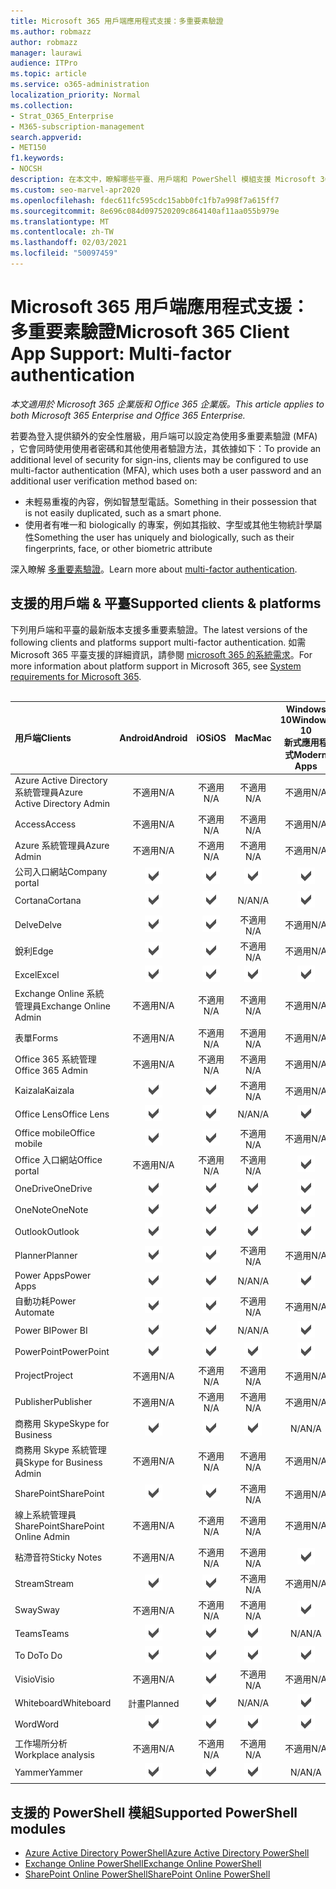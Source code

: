 ```yaml
---
title: Microsoft 365 用戶端應用程式支援：多重要素驗證
ms.author: robmazz
author: robmazz
manager: laurawi
audience: ITPro
ms.topic: article
ms.service: o365-administration
localization_priority: Normal
ms.collection:
- Strat_O365_Enterprise
- M365-subscription-management
search.appverid:
- MET150
f1.keywords:
- NOCSH
description: 在本文中，瞭解哪些平臺、用戶端和 PowerShell 模組支援 Microsoft 365 的多重要素驗證。
ms.custom: seo-marvel-apr2020
ms.openlocfilehash: fdec611fc595cdc15abb0fc1fb7a998f7a615ff7
ms.sourcegitcommit: 8e696c084d097520209c864140af11aa055b979e
ms.translationtype: MT
ms.contentlocale: zh-TW
ms.lasthandoff: 02/03/2021
ms.locfileid: "50097459"
---
```

# <a name="microsoft-365-client-app-support-multi-factor-authentication"></a><span data-ttu-id="7398f-103">Microsoft 365 用戶端應用程式支援：多重要素驗證</span><span class="sxs-lookup"><span data-stu-id="7398f-103">Microsoft 365 Client App Support: Multi-factor authentication</span></span>

<span data-ttu-id="7398f-104">*本文適用於 Microsoft 365 企業版和 Office 365 企業版。*</span><span class="sxs-lookup"><span data-stu-id="7398f-104">*This article applies to both Microsoft 365 Enterprise and Office 365 Enterprise.*</span></span>

<span data-ttu-id="7398f-105">若要為登入提供額外的安全性層級，用戶端可以設定為使用多重要素驗證 (MFA) ，它會同時使用使用者密碼和其他使用者驗證方法，其依據如下：</span><span class="sxs-lookup"><span data-stu-id="7398f-105">To provide an additional level of security for sign-ins, clients may be configured to use multi-factor authentication (MFA), which uses both a user password and an additional user verification method based on:</span></span>

- <span data-ttu-id="7398f-106">未輕易重複的內容，例如智慧型電話。</span><span class="sxs-lookup"><span data-stu-id="7398f-106">Something  in their possession that is not easily duplicated, such as a smart phone.</span></span>
- <span data-ttu-id="7398f-107">使用者有唯一和 biologically 的專案，例如其指紋、字型或其他生物統計學屬性</span><span class="sxs-lookup"><span data-stu-id="7398f-107">Something the user has uniquely and biologically, such as their fingerprints, face, or other biometric attribute</span></span>

<span data-ttu-id="7398f-108">深入瞭解 [多重要素驗證](/azure/active-directory/authentication/multi-factor-authentication)。</span><span class="sxs-lookup"><span data-stu-id="7398f-108">Learn more about [multi-factor authentication](/azure/active-directory/authentication/multi-factor-authentication).</span></span>

## <a name="supported-clients--platforms"></a><span data-ttu-id="7398f-109">支援的用戶端 & 平臺</span><span class="sxs-lookup"><span data-stu-id="7398f-109">Supported clients & platforms</span></span>

<span data-ttu-id="7398f-110">下列用戶端和平臺的最新版本支援多重要素驗證。</span><span class="sxs-lookup"><span data-stu-id="7398f-110">The latest versions of the following clients and platforms support multi-factor authentication.</span></span> <span data-ttu-id="7398f-111">如需 Microsoft 365 平臺支援的詳細資訊，請參閱 [microsoft 365 的系統需求](/microsoft-365/microsoft-365-and-office-resources)。</span><span class="sxs-lookup"><span data-stu-id="7398f-111">For more information about platform support in Microsoft 365, see [System requirements for Microsoft 365](/microsoft-365/microsoft-365-and-office-resources).</span></span>
<br>
<br>

| <span data-ttu-id="7398f-112">用戶端</span><span class="sxs-lookup"><span data-stu-id="7398f-112">Clients</span></span> | <span data-ttu-id="7398f-113">Android</span><span class="sxs-lookup"><span data-stu-id="7398f-113">Android</span></span> | <span data-ttu-id="7398f-114">iOS</span><span class="sxs-lookup"><span data-stu-id="7398f-114">iOS</span></span> | <span data-ttu-id="7398f-115">Mac</span><span class="sxs-lookup"><span data-stu-id="7398f-115">Mac</span></span>| <span data-ttu-id="7398f-116">Windows 10</span><span class="sxs-lookup"><span data-stu-id="7398f-116">Windows 10</span></span> <br> <span data-ttu-id="7398f-117">新式應用程式</span><span class="sxs-lookup"><span data-stu-id="7398f-117">Modern Apps</span></span>| <span data-ttu-id="7398f-118">Windows 10</span><span class="sxs-lookup"><span data-stu-id="7398f-118">Windows 10</span></span> <br> <span data-ttu-id="7398f-119">桌上型電腦</span><span class="sxs-lookup"><span data-stu-id="7398f-119">Desktop</span></span> |
|:---|:---:|:---:|:---:|:---:|:---:|
| <span data-ttu-id="7398f-120">Azure Active Directory 系統管理員</span><span class="sxs-lookup"><span data-stu-id="7398f-120">Azure Active Directory Admin</span></span> | <span data-ttu-id="7398f-121">不適用</span><span class="sxs-lookup"><span data-stu-id="7398f-121">N/A</span></span> | <span data-ttu-id="7398f-122">不適用</span><span class="sxs-lookup"><span data-stu-id="7398f-122">N/A</span></span> | <span data-ttu-id="7398f-123">不適用</span><span class="sxs-lookup"><span data-stu-id="7398f-123">N/A</span></span> | <span data-ttu-id="7398f-124">不適用</span><span class="sxs-lookup"><span data-stu-id="7398f-124">N/A</span></span> | ![支援](../media/check-mark.png) |
| <span data-ttu-id="7398f-126">Access</span><span class="sxs-lookup"><span data-stu-id="7398f-126">Access</span></span> | <span data-ttu-id="7398f-127">不適用</span><span class="sxs-lookup"><span data-stu-id="7398f-127">N/A</span></span> | <span data-ttu-id="7398f-128">不適用</span><span class="sxs-lookup"><span data-stu-id="7398f-128">N/A</span></span> | <span data-ttu-id="7398f-129">不適用</span><span class="sxs-lookup"><span data-stu-id="7398f-129">N/A</span></span> | <span data-ttu-id="7398f-130">不適用</span><span class="sxs-lookup"><span data-stu-id="7398f-130">N/A</span></span> | ![支援](../media/check-mark.png) |
| <span data-ttu-id="7398f-132">Azure 系統管理員</span><span class="sxs-lookup"><span data-stu-id="7398f-132">Azure Admin</span></span> | <span data-ttu-id="7398f-133">不適用</span><span class="sxs-lookup"><span data-stu-id="7398f-133">N/A</span></span> | <span data-ttu-id="7398f-134">不適用</span><span class="sxs-lookup"><span data-stu-id="7398f-134">N/A</span></span> | <span data-ttu-id="7398f-135">不適用</span><span class="sxs-lookup"><span data-stu-id="7398f-135">N/A</span></span> | <span data-ttu-id="7398f-136">不適用</span><span class="sxs-lookup"><span data-stu-id="7398f-136">N/A</span></span> | <span data-ttu-id="7398f-137">不適用</span><span class="sxs-lookup"><span data-stu-id="7398f-137">N/A</span></span> |
| <span data-ttu-id="7398f-138">公司入口網站</span><span class="sxs-lookup"><span data-stu-id="7398f-138">Company portal</span></span> | ![支援](../media/check-mark.png) | ![支援](../media/check-mark.png) | ![支援](../media/check-mark.png) | ![支援](../media/check-mark.png) | <span data-ttu-id="7398f-143">N/A</span><span class="sxs-lookup"><span data-stu-id="7398f-143">N/A</span></span> |
| <span data-ttu-id="7398f-144">Cortana</span><span class="sxs-lookup"><span data-stu-id="7398f-144">Cortana</span></span> | ![支援](../media/check-mark.png) | ![支援](../media/check-mark.png) | <span data-ttu-id="7398f-147">N/A</span><span class="sxs-lookup"><span data-stu-id="7398f-147">N/A</span></span> | ![支援](../media/check-mark.png) | <span data-ttu-id="7398f-149">N/A</span><span class="sxs-lookup"><span data-stu-id="7398f-149">N/A</span></span> |
| <span data-ttu-id="7398f-150">Delve</span><span class="sxs-lookup"><span data-stu-id="7398f-150">Delve</span></span> | ![支援](../media/check-mark.png) | ![支援](../media/check-mark.png) | <span data-ttu-id="7398f-153">不適用</span><span class="sxs-lookup"><span data-stu-id="7398f-153">N/A</span></span> | <span data-ttu-id="7398f-154">不適用</span><span class="sxs-lookup"><span data-stu-id="7398f-154">N/A</span></span> | <span data-ttu-id="7398f-155">不適用</span><span class="sxs-lookup"><span data-stu-id="7398f-155">N/A</span></span> |
| <span data-ttu-id="7398f-156">銳利</span><span class="sxs-lookup"><span data-stu-id="7398f-156">Edge</span></span> | ![支援](../media/check-mark.png) | ![支援](../media/check-mark.png) | <span data-ttu-id="7398f-159">不適用</span><span class="sxs-lookup"><span data-stu-id="7398f-159">N/A</span></span> | <span data-ttu-id="7398f-160">不適用</span><span class="sxs-lookup"><span data-stu-id="7398f-160">N/A</span></span> | ![支援](../media/check-mark.png) |
| <span data-ttu-id="7398f-162">Excel</span><span class="sxs-lookup"><span data-stu-id="7398f-162">Excel</span></span> | ![支援](../media/check-mark.png) | ![支援](../media/check-mark.png) | ![支援](../media/check-mark.png) | ![支援](../media/check-mark.png) | ![支援](../media/check-mark.png) |
| <span data-ttu-id="7398f-168">Exchange Online 系統管理員</span><span class="sxs-lookup"><span data-stu-id="7398f-168">Exchange Online Admin</span></span> | <span data-ttu-id="7398f-169">不適用</span><span class="sxs-lookup"><span data-stu-id="7398f-169">N/A</span></span> | <span data-ttu-id="7398f-170">不適用</span><span class="sxs-lookup"><span data-stu-id="7398f-170">N/A</span></span> | <span data-ttu-id="7398f-171">不適用</span><span class="sxs-lookup"><span data-stu-id="7398f-171">N/A</span></span> | <span data-ttu-id="7398f-172">不適用</span><span class="sxs-lookup"><span data-stu-id="7398f-172">N/A</span></span> | ![支援](../media/check-mark.png) |
| <span data-ttu-id="7398f-174">表單</span><span class="sxs-lookup"><span data-stu-id="7398f-174">Forms</span></span> | <span data-ttu-id="7398f-175">不適用</span><span class="sxs-lookup"><span data-stu-id="7398f-175">N/A</span></span> | <span data-ttu-id="7398f-176">不適用</span><span class="sxs-lookup"><span data-stu-id="7398f-176">N/A</span></span> | <span data-ttu-id="7398f-177">不適用</span><span class="sxs-lookup"><span data-stu-id="7398f-177">N/A</span></span> | <span data-ttu-id="7398f-178">不適用</span><span class="sxs-lookup"><span data-stu-id="7398f-178">N/A</span></span> | <span data-ttu-id="7398f-179">不適用</span><span class="sxs-lookup"><span data-stu-id="7398f-179">N/A</span></span> |
| <span data-ttu-id="7398f-180">Office 365 系統管理</span><span class="sxs-lookup"><span data-stu-id="7398f-180">Office 365 Admin</span></span> | <span data-ttu-id="7398f-181">不適用</span><span class="sxs-lookup"><span data-stu-id="7398f-181">N/A</span></span> | <span data-ttu-id="7398f-182">不適用</span><span class="sxs-lookup"><span data-stu-id="7398f-182">N/A</span></span> | <span data-ttu-id="7398f-183">不適用</span><span class="sxs-lookup"><span data-stu-id="7398f-183">N/A</span></span> | <span data-ttu-id="7398f-184">不適用</span><span class="sxs-lookup"><span data-stu-id="7398f-184">N/A</span></span> | ![支援](../media/check-mark.png) |  |
| <span data-ttu-id="7398f-186">Kaizala</span><span class="sxs-lookup"><span data-stu-id="7398f-186">Kaizala</span></span> | ![支援](../media/check-mark.png) | ![支援](../media/check-mark.png) | <span data-ttu-id="7398f-189">不適用</span><span class="sxs-lookup"><span data-stu-id="7398f-189">N/A</span></span> | <span data-ttu-id="7398f-190">不適用</span><span class="sxs-lookup"><span data-stu-id="7398f-190">N/A</span></span> | <span data-ttu-id="7398f-191">不適用</span><span class="sxs-lookup"><span data-stu-id="7398f-191">N/A</span></span> |
| <span data-ttu-id="7398f-192">Office Lens</span><span class="sxs-lookup"><span data-stu-id="7398f-192">Office Lens</span></span>| ![支援](../media/check-mark.png) | ![支援](../media/check-mark.png) | <span data-ttu-id="7398f-195">N/A</span><span class="sxs-lookup"><span data-stu-id="7398f-195">N/A</span></span> | ![支援](../media/check-mark.png) | <span data-ttu-id="7398f-197">N/A</span><span class="sxs-lookup"><span data-stu-id="7398f-197">N/A</span></span> |
| <span data-ttu-id="7398f-198">Office mobile</span><span class="sxs-lookup"><span data-stu-id="7398f-198">Office mobile</span></span> | ![支援](../media/check-mark.png) | ![支援](../media/check-mark.png) | <span data-ttu-id="7398f-201">不適用</span><span class="sxs-lookup"><span data-stu-id="7398f-201">N/A</span></span> | <span data-ttu-id="7398f-202">不適用</span><span class="sxs-lookup"><span data-stu-id="7398f-202">N/A</span></span> | <span data-ttu-id="7398f-203">不適用</span><span class="sxs-lookup"><span data-stu-id="7398f-203">N/A</span></span> |
| <span data-ttu-id="7398f-204">Office 入口網站</span><span class="sxs-lookup"><span data-stu-id="7398f-204">Office portal</span></span> | <span data-ttu-id="7398f-205">不適用</span><span class="sxs-lookup"><span data-stu-id="7398f-205">N/A</span></span> | <span data-ttu-id="7398f-206">不適用</span><span class="sxs-lookup"><span data-stu-id="7398f-206">N/A</span></span> | <span data-ttu-id="7398f-207">不適用</span><span class="sxs-lookup"><span data-stu-id="7398f-207">N/A</span></span> | ![支援](../media/check-mark.png) | <span data-ttu-id="7398f-209">N/A</span><span class="sxs-lookup"><span data-stu-id="7398f-209">N/A</span></span> |
| <span data-ttu-id="7398f-210">OneDrive</span><span class="sxs-lookup"><span data-stu-id="7398f-210">OneDrive</span></span> | ![支援](../media/check-mark.png) | ![支援](../media/check-mark.png) | ![支援](../media/check-mark.png) | ![支援](../media/check-mark.png) | ![支援](../media/check-mark.png) |
| <span data-ttu-id="7398f-216">OneNote</span><span class="sxs-lookup"><span data-stu-id="7398f-216">OneNote</span></span> | ![支援](../media/check-mark.png) | ![支援](../media/check-mark.png) | ![支援](../media/check-mark.png) | ![支援](../media/check-mark.png) | ![支援](../media/check-mark.png) |
| <span data-ttu-id="7398f-222">Outlook</span><span class="sxs-lookup"><span data-stu-id="7398f-222">Outlook</span></span> | ![支援](../media/check-mark.png) | ![支援](../media/check-mark.png) | ![支援](../media/check-mark.png) | ![支援](../media/check-mark.png) | ![支援](../media/check-mark.png) |
| <span data-ttu-id="7398f-228">Planner</span><span class="sxs-lookup"><span data-stu-id="7398f-228">Planner</span></span> | ![支援](../media/check-mark.png) | ![支援](../media/check-mark.png) | <span data-ttu-id="7398f-231">不適用</span><span class="sxs-lookup"><span data-stu-id="7398f-231">N/A</span></span> | <span data-ttu-id="7398f-232">不適用</span><span class="sxs-lookup"><span data-stu-id="7398f-232">N/A</span></span> | <span data-ttu-id="7398f-233">不適用</span><span class="sxs-lookup"><span data-stu-id="7398f-233">N/A</span></span> |
| <span data-ttu-id="7398f-234">Power Apps</span><span class="sxs-lookup"><span data-stu-id="7398f-234">Power Apps</span></span> | ![支援](../media/check-mark.png) | ![支援](../media/check-mark.png) | <span data-ttu-id="7398f-237">N/A</span><span class="sxs-lookup"><span data-stu-id="7398f-237">N/A</span></span> | ![支援](../media/check-mark.png) | <span data-ttu-id="7398f-239">N/A</span><span class="sxs-lookup"><span data-stu-id="7398f-239">N/A</span></span> |
| <span data-ttu-id="7398f-240">自動功耗</span><span class="sxs-lookup"><span data-stu-id="7398f-240">Power Automate</span></span> | ![支援](../media/check-mark.png) | ![支援](../media/check-mark.png) | <span data-ttu-id="7398f-243">不適用</span><span class="sxs-lookup"><span data-stu-id="7398f-243">N/A</span></span> | <span data-ttu-id="7398f-244">不適用</span><span class="sxs-lookup"><span data-stu-id="7398f-244">N/A</span></span> | <span data-ttu-id="7398f-245">不適用</span><span class="sxs-lookup"><span data-stu-id="7398f-245">N/A</span></span> |
| <span data-ttu-id="7398f-246">Power BI</span><span class="sxs-lookup"><span data-stu-id="7398f-246">Power BI</span></span> | ![支援](../media/check-mark.png) | ![支援](../media/check-mark.png) | <span data-ttu-id="7398f-249">N/A</span><span class="sxs-lookup"><span data-stu-id="7398f-249">N/A</span></span> | ![支援](../media/check-mark.png) | ![支援](../media/check-mark.png) |
| <span data-ttu-id="7398f-252">PowerPoint</span><span class="sxs-lookup"><span data-stu-id="7398f-252">PowerPoint</span></span> | ![支援](../media/check-mark.png) | ![支援](../media/check-mark.png) | ![支援](../media/check-mark.png) | ![支援](../media/check-mark.png) | ![支援](../media/check-mark.png) |
| <span data-ttu-id="7398f-258">Project</span><span class="sxs-lookup"><span data-stu-id="7398f-258">Project</span></span> | <span data-ttu-id="7398f-259">不適用</span><span class="sxs-lookup"><span data-stu-id="7398f-259">N/A</span></span> | <span data-ttu-id="7398f-260">不適用</span><span class="sxs-lookup"><span data-stu-id="7398f-260">N/A</span></span> | <span data-ttu-id="7398f-261">不適用</span><span class="sxs-lookup"><span data-stu-id="7398f-261">N/A</span></span> | <span data-ttu-id="7398f-262">不適用</span><span class="sxs-lookup"><span data-stu-id="7398f-262">N/A</span></span> | ![支援](../media/check-mark.png) |
| <span data-ttu-id="7398f-264">Publisher</span><span class="sxs-lookup"><span data-stu-id="7398f-264">Publisher</span></span> | <span data-ttu-id="7398f-265">不適用</span><span class="sxs-lookup"><span data-stu-id="7398f-265">N/A</span></span> | <span data-ttu-id="7398f-266">不適用</span><span class="sxs-lookup"><span data-stu-id="7398f-266">N/A</span></span> | <span data-ttu-id="7398f-267">不適用</span><span class="sxs-lookup"><span data-stu-id="7398f-267">N/A</span></span> | <span data-ttu-id="7398f-268">不適用</span><span class="sxs-lookup"><span data-stu-id="7398f-268">N/A</span></span> | ![支援](../media/check-mark.png) |
| <span data-ttu-id="7398f-270">商務用 Skype</span><span class="sxs-lookup"><span data-stu-id="7398f-270">Skype for Business</span></span> | ![支援](../media/check-mark.png) | ![支援](../media/check-mark.png) | ![支援](../media/check-mark.png) | <span data-ttu-id="7398f-274">N/A</span><span class="sxs-lookup"><span data-stu-id="7398f-274">N/A</span></span> | ![支援](../media/check-mark.png) |
| <span data-ttu-id="7398f-276">商務用 Skype 系統管理員</span><span class="sxs-lookup"><span data-stu-id="7398f-276">Skype for Business Admin</span></span> | <span data-ttu-id="7398f-277">不適用</span><span class="sxs-lookup"><span data-stu-id="7398f-277">N/A</span></span> | <span data-ttu-id="7398f-278">不適用</span><span class="sxs-lookup"><span data-stu-id="7398f-278">N/A</span></span> | <span data-ttu-id="7398f-279">不適用</span><span class="sxs-lookup"><span data-stu-id="7398f-279">N/A</span></span> | <span data-ttu-id="7398f-280">不適用</span><span class="sxs-lookup"><span data-stu-id="7398f-280">N/A</span></span> | ![支援](../media/check-mark.png) |
| <span data-ttu-id="7398f-282">SharePoint</span><span class="sxs-lookup"><span data-stu-id="7398f-282">SharePoint</span></span> | ![支援](../media/check-mark.png) | ![支援](../media/check-mark.png) | <span data-ttu-id="7398f-285">不適用</span><span class="sxs-lookup"><span data-stu-id="7398f-285">N/A</span></span> | <span data-ttu-id="7398f-286">不適用</span><span class="sxs-lookup"><span data-stu-id="7398f-286">N/A</span></span> | <span data-ttu-id="7398f-287">不適用</span><span class="sxs-lookup"><span data-stu-id="7398f-287">N/A</span></span> |
| <span data-ttu-id="7398f-288">線上系統管理員 SharePoint</span><span class="sxs-lookup"><span data-stu-id="7398f-288">SharePoint Online Admin</span></span> | <span data-ttu-id="7398f-289">不適用</span><span class="sxs-lookup"><span data-stu-id="7398f-289">N/A</span></span> | <span data-ttu-id="7398f-290">不適用</span><span class="sxs-lookup"><span data-stu-id="7398f-290">N/A</span></span> | <span data-ttu-id="7398f-291">不適用</span><span class="sxs-lookup"><span data-stu-id="7398f-291">N/A</span></span> | <span data-ttu-id="7398f-292">不適用</span><span class="sxs-lookup"><span data-stu-id="7398f-292">N/A</span></span> | ![支援](../media/check-mark.png) |
| <span data-ttu-id="7398f-294">粘滯音符</span><span class="sxs-lookup"><span data-stu-id="7398f-294">Sticky Notes</span></span> | <span data-ttu-id="7398f-295">不適用</span><span class="sxs-lookup"><span data-stu-id="7398f-295">N/A</span></span> | <span data-ttu-id="7398f-296">不適用</span><span class="sxs-lookup"><span data-stu-id="7398f-296">N/A</span></span> | <span data-ttu-id="7398f-297">不適用</span><span class="sxs-lookup"><span data-stu-id="7398f-297">N/A</span></span> | ![支援](../media/check-mark.png) | <span data-ttu-id="7398f-299">N/A</span><span class="sxs-lookup"><span data-stu-id="7398f-299">N/A</span></span> |
| <span data-ttu-id="7398f-300">Stream</span><span class="sxs-lookup"><span data-stu-id="7398f-300">Stream</span></span> | ![支援](../media/check-mark.png) | ![支援](../media/check-mark.png) | <span data-ttu-id="7398f-303">不適用</span><span class="sxs-lookup"><span data-stu-id="7398f-303">N/A</span></span> | <span data-ttu-id="7398f-304">不適用</span><span class="sxs-lookup"><span data-stu-id="7398f-304">N/A</span></span> | <span data-ttu-id="7398f-305">不適用</span><span class="sxs-lookup"><span data-stu-id="7398f-305">N/A</span></span> |
| <span data-ttu-id="7398f-306">Sway</span><span class="sxs-lookup"><span data-stu-id="7398f-306">Sway</span></span> | <span data-ttu-id="7398f-307">不適用</span><span class="sxs-lookup"><span data-stu-id="7398f-307">N/A</span></span> | <span data-ttu-id="7398f-308">不適用</span><span class="sxs-lookup"><span data-stu-id="7398f-308">N/A</span></span> | <span data-ttu-id="7398f-309">不適用</span><span class="sxs-lookup"><span data-stu-id="7398f-309">N/A</span></span> | ![支援](../media/check-mark.png) | <span data-ttu-id="7398f-311">N/A</span><span class="sxs-lookup"><span data-stu-id="7398f-311">N/A</span></span> |
| <span data-ttu-id="7398f-312">Teams</span><span class="sxs-lookup"><span data-stu-id="7398f-312">Teams</span></span> | ![支援](../media/check-mark.png) | ![支援](../media/check-mark.png) | ![支援](../media/check-mark.png) | <span data-ttu-id="7398f-316">N/A</span><span class="sxs-lookup"><span data-stu-id="7398f-316">N/A</span></span> | ![支援](../media/check-mark.png) |
| <span data-ttu-id="7398f-318">To Do</span><span class="sxs-lookup"><span data-stu-id="7398f-318">To Do</span></span> | ![支援](../media/check-mark.png) | ![支援](../media/check-mark.png) | ![支援](../media/check-mark.png) | ![支援](../media/check-mark.png) | <span data-ttu-id="7398f-323">N/A</span><span class="sxs-lookup"><span data-stu-id="7398f-323">N/A</span></span> |
| <span data-ttu-id="7398f-324">Visio</span><span class="sxs-lookup"><span data-stu-id="7398f-324">Visio</span></span> | <span data-ttu-id="7398f-325">不適用</span><span class="sxs-lookup"><span data-stu-id="7398f-325">N/A</span></span> | ![支援](../media/check-mark.png) | <span data-ttu-id="7398f-327">不適用</span><span class="sxs-lookup"><span data-stu-id="7398f-327">N/A</span></span> | <span data-ttu-id="7398f-328">不適用</span><span class="sxs-lookup"><span data-stu-id="7398f-328">N/A</span></span> | ![支援](../media/check-mark.png) |
| <span data-ttu-id="7398f-330">Whiteboard</span><span class="sxs-lookup"><span data-stu-id="7398f-330">Whiteboard</span></span> | <span data-ttu-id="7398f-331">計畫</span><span class="sxs-lookup"><span data-stu-id="7398f-331">Planned</span></span> | ![支援](../media/check-mark.png) | <span data-ttu-id="7398f-333">N/A</span><span class="sxs-lookup"><span data-stu-id="7398f-333">N/A</span></span> | ![支援](../media/check-mark.png) | <span data-ttu-id="7398f-335">N/A</span><span class="sxs-lookup"><span data-stu-id="7398f-335">N/A</span></span> |
| <span data-ttu-id="7398f-336">Word</span><span class="sxs-lookup"><span data-stu-id="7398f-336">Word</span></span> | ![支援](../media/check-mark.png) | ![支援](../media/check-mark.png) | ![支援](../media/check-mark.png) | ![支援](../media/check-mark.png) | ![支援](../media/check-mark.png) |
| <span data-ttu-id="7398f-342">工作場所分析</span><span class="sxs-lookup"><span data-stu-id="7398f-342">Workplace analysis</span></span> | <span data-ttu-id="7398f-343">不適用</span><span class="sxs-lookup"><span data-stu-id="7398f-343">N/A</span></span> | <span data-ttu-id="7398f-344">不適用</span><span class="sxs-lookup"><span data-stu-id="7398f-344">N/A</span></span> | <span data-ttu-id="7398f-345">不適用</span><span class="sxs-lookup"><span data-stu-id="7398f-345">N/A</span></span> | <span data-ttu-id="7398f-346">不適用</span><span class="sxs-lookup"><span data-stu-id="7398f-346">N/A</span></span> | <span data-ttu-id="7398f-347">不適用</span><span class="sxs-lookup"><span data-stu-id="7398f-347">N/A</span></span> |
| <span data-ttu-id="7398f-348">Yammer</span><span class="sxs-lookup"><span data-stu-id="7398f-348">Yammer</span></span> | ![支援](../media/check-mark.png) | ![支援](../media/check-mark.png) | ![支援](../media/check-mark.png) | <span data-ttu-id="7398f-352">N/A</span><span class="sxs-lookup"><span data-stu-id="7398f-352">N/A</span></span> | ![支援](../media/check-mark.png) |

## <a name="supported-powershell-modules"></a><span data-ttu-id="7398f-354">支援的 PowerShell 模組</span><span class="sxs-lookup"><span data-stu-id="7398f-354">Supported PowerShell modules</span></span>

- [<span data-ttu-id="7398f-355">Azure Active Directory PowerShell</span><span class="sxs-lookup"><span data-stu-id="7398f-355">Azure Active Directory PowerShell</span></span>](/powershell/azure/active-directory/overview?view=azureadps-2.0)
- [<span data-ttu-id="7398f-356">Exchange Online PowerShell</span><span class="sxs-lookup"><span data-stu-id="7398f-356">Exchange Online PowerShell</span></span>](/powershell/exchange/exchange-online-powershell)
- [<span data-ttu-id="7398f-357">SharePoint Online PowerShell</span><span class="sxs-lookup"><span data-stu-id="7398f-357">SharePoint Online PowerShell</span></span>](/powershell/sharepoint/sharepoint-online/connect-sharepoint-online)